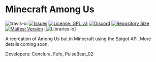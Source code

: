 # Minecraft Among Us
![travis-ci](https://travis-ci.org/Ponclure/Minecraft-Among-Us.svg?branch=main)
[![Issues](https://img.shields.io/github/issues/Ponclure/Minecraft-Among-Us)](https://github.com/Ponclure/Minecraft-Among-Us/issues)
[![License: GPL v3](https://img.shields.io/badge/License-GPLv3-blue.svg)](https://www.gnu.org/licenses/gpl-3.0)
[![Discord](https://img.shields.io/discord/775376080546693120.svg?label=discord&logo=discord)](https://discord.gg/d7qfcUwhex)
[![Repository Size](https://img.shields.io/github/languages/code-size/Ponclure/Minecraft-Among-Us)](https://github.com/Ponclure/Minecraft-Among-Us)
[![Maifest Version](https://img.shields.io/github/manifest-json/v/Ponclure/Minecraft-Among-Us)](https://github.com/Ponclure/Minecraft-Among-Us)
[![Libraries.io](https://img.shields.io/librariesio/release/)]

A recreation of Among Us but in Minecraft using the Spigot API. More details coming soon.

Developers: Conclure, Fefo, PulseBeat_02
